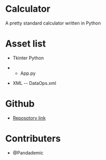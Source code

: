 # Calculator

A pretty standard calculator written in Python


# Asset list
- Tkinter Python
- - App.py

- XML
-- DataOps.xml



# Github
- <a href="https://github.com/Pandademic/Calculator">Reposotory link</a>



# Contributers

- @Pandademic